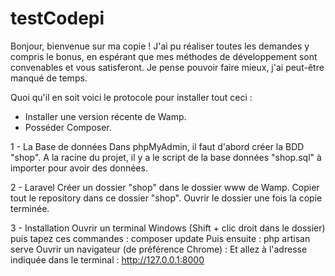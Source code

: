 # testCodepi
Bonjour, bienvenue sur ma copie !
J'ai pu réaliser toutes les demandes y compris le bonus, en espérant que mes méthodes de développement sont convenables et vous satisferont.
Je pense pouvoir faire mieux, j'ai peut-être manqué de temps.

Quoi qu'il en soit voici le protocole pour installer tout ceci :

- Installer une version récente de Wamp.
- Posséder Composer.

1 - La Base de données
Dans phpMyAdmin, il faut d'abord créer la BDD "shop".
A la racine du projet, il y a le script de la base données "shop.sql" à importer pour avoir des données.

2 - Laravel
Créer un dossier "shop" dans le dossier www de Wamp.
Copier tout le repository dans ce dossier "shop".
Ouvrir le dossier une fois la copie terminée.

3 - Installation
Ouvrir un terminal Windows (Shift + clic droit dans le dossier) puis tapez ces commandes :
composer update
Puis ensuite : 
php artisan serve
Ouvrir un navigateur (de préférence Chrome) :
Et allez à l'adresse indiquée dans le terminal : http://127.0.0.1:8000
